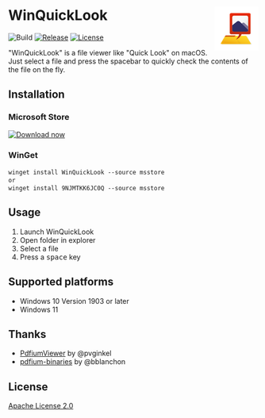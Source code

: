 WinQuickLook <img align="right" src="https://raw.githubusercontent.com/shibayan/WinQuickLook/master/WinQuickLook.Package/Assets/Square44x44Logo.scale-200.png">
================

![Build](https://github.com/shibayan/WinQuickLook/workflows/Build/badge.svg)
[![Release](https://badgen.net/github/release/shibayan/WinQuickLook)](https://www.microsoft.com/store/apps/9njmtkk6jc0q)
[![License](https://badgen.net/github/license/shibayan/WinQuickLook)](https://github.com/shibayan/WinQuickLook/blob/master/LICENSE)

"WinQuickLook" is a file viewer like "Quick Look" on macOS. Just select a file and press the spacebar to quickly check the contents of the file on the fly.

## Installation

### Microsoft Store

<a href="https://www.microsoft.com/store/apps/9njmtkk6jc0q?cid=storebadge&ocid=badge"><img src="https://developer.microsoft.com/en-us/store/badges/images/English_get-it-from-MS.png" alt="Download now" width="284"/></a>

### WinGet

```
winget install WinQuickLook --source msstore
or
winget install 9NJMTKK6JC0Q --source msstore
```

## Usage

1. Launch WinQuickLook
2. Open folder in explorer
3. Select a file
4. Press a <kbd>space</kbd> key

## Supported platforms

- Windows 10 Version 1903 or later
- Windows 11

## Thanks

- [PdfiumViewer](https://github.com/pvginkel/PdfiumViewer) by @pvginkel
- [pdfium-binaries](https://github.com/bblanchon/pdfium-binaries) by @bblanchon

## License

[Apache License 2.0](https://github.com/shibayan/WinQuickLook/blob/master/LICENSE)
